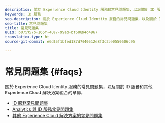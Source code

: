 ```yaml
---
description: 關於 Experience Cloud Identity 服務的常見問題集，以及關於 ID 服務和其他 Experience Cloud 解決方案組合的章節。
keywords: ID 服務
seo-description: 關於 Experience Cloud Identity 服務的常見問題集，以及關於 ID 服務和其他 Experience Cloud 解決方案組合的章節。
seo-title: 常見問題集
title: 常見問題集
uuid: b075957b-165f-4087-99ad-bf608b4d4967
translation-type: ht
source-git-commit: e6d65f1bfed187d7440512e8f3c2de0550506c95

---
```



# 常見問題集 {#faqs}

關於 Experience Cloud Identity 服務的常見問題集，以及關於 ID 服務和其他 Experience Cloud 解決方案組合的章節。

* [ID 服務常見問題集](faq.md)
* [Analytics 與 ID 服務常見問題集](analytics-faq.md)
* [其他 Experience Cloud 解決方案的常見問題集](other-faq.md)
